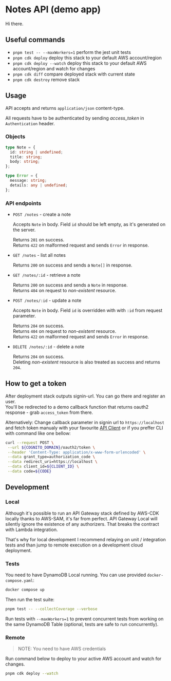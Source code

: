 # Notes API (demo app)

Hi there.

## Useful commands

- `pnpm test -- --maxWorkers=1` perform the jest unit tests
- `pnpm cdk deploy` deploy this stack to your default AWS account/region
- `pnpm cdk deploy --watch` deploy this stack to your default AWS account/region and watch for changes
- `pnpm cdk diff` compare deployed stack with current state
- `pnpm cdk destroy` remove stack

## Usage

API accepts and returns `application/json` content-type.

All requests have to be authenticated by sending _access_token_ in `Authentication` header.

### Objects

```ts
type Note = {
  id: string | undefined;
  title: string;
  body: string;
};
```

```ts
type Error = {
  message: string;
  details: any | undefined;
};
```

### API endpoints

- `POST /notes` - create a note

  Accepts `Note` in body. Field `id` should be left empty, as it's generated on the server.

  Returns `201` on success.  
  Returns `422` on malformed request and sends `Error` in response.

- `GET /notes` - list all notes

  Returns `200` on success and sends a `Note[]` in response.

- `GET /notes/:id` - retrieve a note

  Returns `200` on success and sends a `Note` in response.  
  Returns `404` on request to _non-existent_ resource.

- `POST /notes/:id` - update a note

  Accepts `Note` in body. Field `id` is overridden with with `:id` from request parameter.

  Returns `204` on success.  
  Returns `404` on request to _non-existent_ resource.  
  Returns `422` on malformed request and sends `Error` in response.

- `DELETE /notes/:id` - delete a note

  Returns `204` on success.  
  Deleting _non-existent_ resource is also treated as success and returns `204`.

## How to get a token

After deployment stack outputs signin-url. You can go there and register an user.  
You'll be redirected to a demo callback function that returns oauth2 response - grab `access_token` from there.

Alternatively: Change callback parameter in signin url to `https://localhost` and fetch token manualy with your favourite [API Client](https://insomnia.rest/) or if you preffer CLI with command like one bellow:

```bash
curl --request POST \
 --url ${COGNITO_DOMAIN}/oauth2/token \
 --header 'Content-Type: application/x-www-form-urlencoded' \
 --data grant_type=authorization_code \
 --data redirect_uri=https://localhost \
 --data client_id=${CLIENT_ID} \
 --data code=${CODE}
```

## Development

### Local

Although it's possible to run an API Gateway stack defined by AWS-CDK locally thanks to AWS-SAM, it's far from perfect. API Gateway Local will silently ignore the existence of any authorizers. That breaks the contract with Lambda integration.

That's why for local development I recommend relaying on unit / integration tests and than jump to remote execution on a development cloud deployment.

### Tests

You need to have DynamoDB Local running. You can use provided `docker-compose.yaml`:

```bash
docker compose up
```

Then run the test suite:

```bash
pnpm test -- --collectCoverage --verbose
```

Run tests with `--maxWorkers=1` to prevent concurrent tests from working on the same DynamoDB Table (optional, tests are safe to run concurrently).

### Remote

> NOTE: You need to have AWS credentials

Run command below to deploy to your active AWS account and watch for changes.

```bash
pnpm cdk deploy --watch
```
